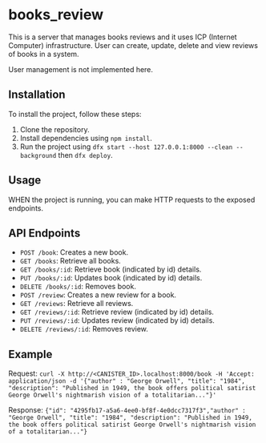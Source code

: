 # books_review

This is a server that manages books reviews and it uses ICP (Internet Computer) infrastructure. User can create, update, delete and view reviews of books in a system.

User management is not implemented here.

## Installation

To install the project, follow these steps:

1. Clone the repository.
2. Install dependencies using `npm install`.
3. Run the project using `dfx start --host 127.0.0.1:8000 --clean --background` then `dfx deploy`.

## Usage

WHEN the project is running, you can make HTTP requests to the exposed endpoints.

## API Endpoints

- `POST /book`: Creates a new book.
- `GET /books`: Retrieve all books.
- `GET /books/:id`: Retrieve book (indicated by id) details.
- `PUT /books/:id`: Updates book (indicated by id) details.
- `DELETE /books/:id`: Removes book.
- `POST /review`: Creates a new review for a book.
- `GET /reviews`: Retrieve all reviews.
- `GET /reviews/:id`: Retrieve review (indicated by id) details.
- `PUT /reviews/:id`: Updates review (indicated by id) details.
- `DELETE /reviews/:id`: Removes review.

## Example

Request:
    `curl -X http://<CANISTER_ID>.localhost:8000/book -H 'Accept: application/json -d '{"author" : "George Orwell", "title": "1984", "description": "Published in 1949, the book offers political satirist George Orwell's nightmarish vision of a totalitarian..."}'`

Response:
    `{"id": "4295fb17-a5a6-4ee0-bf8f-4e0dcc7317f3","author" : "George Orwell", "title": "1984", "description": "Published in 1949, the book offers political satirist George Orwell's nightmarish vision of a totalitarian..."}`

